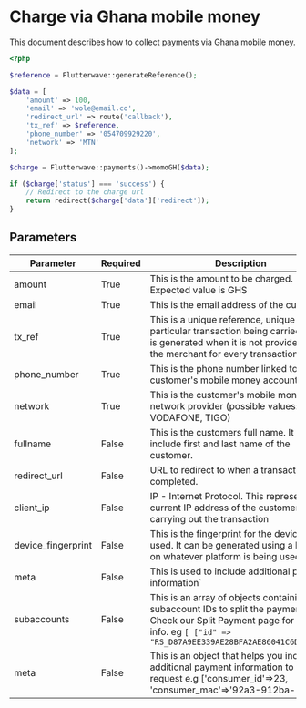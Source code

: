 # Charge via Ghana mobile money

This document describes how to collect payments via Ghana mobile money.

```php
<?php

$reference = Flutterwave::generateReference();

$data = [
    'amount' => 100,
    'email' => 'wole@email.co',
    'redirect_url' => route('callback'),
    'tx_ref' => $reference,
    'phone_number' => '054709929220',
    'network' => 'MTN'
];

$charge = Flutterwave::payments()->momoGH($data);

if ($charge['status'] === 'success') {
    // Redirect to the charge url
    return redirect($charge['data']['redirect']);
}
```

## Parameters

| Parameter          | Required | Description                                                                                                                                                                              |
| ------------------ | -------- | ---------------------------------------------------------------------------------------------------------------------------------------------------------------------------------------- |
| amount             | True     | This is the amount to be charged. Expected value is GHS                                                                                                                                  |
| email              | True     | This is the email address of the customer.                                                                                                                                               |
| tx_ref             | True     | This is a unique reference, unique to the particular transaction being carried out. It is generated when it is not provided by the merchant for every transaction.                       |
| phone_number       | True     | This is the phone number linked to the customer's mobile money account.                                                                                                                  |
| network            | True     | This is the customer's mobile money network provider (possible values: MTN, VODAFONE, TIGO)                                                                                              |
| fullname           | False    | This is the customers full name. It should include first and last name of the customer.                                                                                                  |
| redirect_url    | False     | URL to redirect to when a transaction is completed.                                                                       |
| client_ip          | False    | IP - Internet Protocol. This represents the current IP address of the customer carrying out the transaction                                                                              |
| device_fingerprint | False    | This is the fingerprint for the device being used. It can be generated using a library on whatever platform is being used.                                                               |
| meta               | False    | This is used to include additional payment information`                                                                                                                                  |
| subaccounts        | False    | This is an array of objects containing the subaccount IDs to split the payment into. Check our Split Payment page for more info. eg `[ ["id" => "RS_D87A9EE339AE28BFA2AE86041C6DE70E"]]` |
| meta               | False    | This is an object that helps you include additional payment information to your request e.g ['consumer_id'=>23, 'consumer_mac'=>'92a3-912ba-1192a']                                      |

